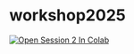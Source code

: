 # workshop2025

[![Open Session 2 In Colab](https://colab.research.google.com/assets/colab-badge.svg)](https://colab.research.google.com/github/canadian-llm-workshop/workshop2025/blob/am/s2-3/Session%202%20-%20Agents/agents.ipynb)
